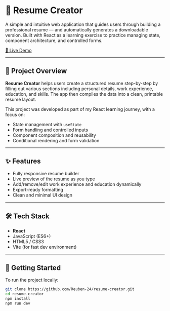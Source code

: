# 📄 Resume Creator

A simple and intuitive web application that guides users through building a professional resume — and automatically generates a downloadable version. Built with React as a learning exercise to practice managing state, component architecture, and controlled forms.

[🚀 Live Demo](https://cv-application-top-pearl.vercel.app)

---

## 🧠 Project Overview

**Resume Creator** helps users create a structured resume step-by-step by filling out various sections including personal details, work experience, education, and skills. The app then compiles the data into a clean, printable resume layout.

This project was developed as part of my React learning journey, with a focus on:

- State management with `useState`
- Form handling and controlled inputs
- Component composition and reusability
- Conditional rendering and form validation

---

## ✨ Features

- Fully responsive resume builder
- Live preview of the resume as you type
- Add/remove/edit work experience and education dynamically
- Export-ready formatting
- Clean and minimal UI design

---

## 🛠 Tech Stack

- **React**
- JavaScript (ES6+)
- HTML5 / CSS3
- Vite (for fast dev environment)

---

## 🧪 Getting Started

To run the project locally:

```bash
git clone https://github.com/Reuben-24/resume-creator.git
cd resume-creator
npm install
npm run dev
```

